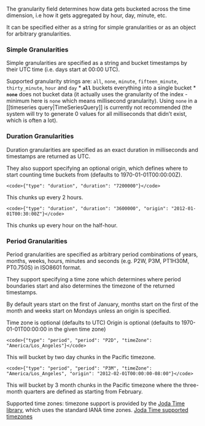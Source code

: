 The granularity field determines how data gets bucketed across the time dimension, i.e how it gets aggregated by hour, day, minute, etc.

It can be specified either as a string for simple granularities or as an object for arbitrary granularities.

### Simple Granularities

Simple granularities are specified as a string and bucket timestamps by their UTC time (i.e. days start at 00:00 UTC).

Supported granularity strings are: `all`, `none`, `minute`, `fifteen_minute`, `thirty_minute`, `hour` and `day`
\* **`all`** buckets everything into a single bucket
\* **`none`** does not bucket data (it actually uses the granularity of the index - minimum here is `none` which means millisecond granularity). Using `none` in a [[timeseries query|TimeSeriesQuery]] is currently not recommended (the system will try to generate 0 values for all milliseconds that didn’t exist, which is often a lot).

### Duration Granularities

Duration granularities are specified as an exact duration in milliseconds and timestamps are returned as UTC.

They also support specifying an optional origin, which defines where to start counting time buckets from (defaults to 1970-01-01T00:00:00Z).

    <code>{"type": "duration", "duration": "7200000"}</code>

This chunks up every 2 hours.

    <code>{"type": "duration", "duration": "3600000", "origin": "2012-01-01T00:30:00Z"}</code>

This chunks up every hour on the half-hour.

### Period Granularities

Period granularities are specified as arbitrary period combinations of years, months, weeks, hours, minutes and seconds (e.g. P2W, P3M, PT1H30M, PT0.750S) in ISO8601 format.

They support specifying a time zone which determines where period boundaries start and also determines the timezone of the returned timestamps.

By default years start on the first of January, months start on the first of the month and weeks start on Mondays unless an origin is specified.

Time zone is optional (defaults to UTC)
Origin is optional (defaults to 1970-01-01T00:00:00 in the given time zone)

    <code>{"type": "period", "period": "P2D", "timeZone": "America/Los_Angeles"}</code>

This will bucket by two day chunks in the Pacific timezone.

    <code>{"type": "period", "period": "P3M", "timeZone": "America/Los_Angeles", "origin": "2012-02-01T00:00:00-08:00"}</code>

This will bucket by 3 month chunks in the Pacific timezone where the three-month quarters are defined as starting from February.

Supported time zones: timezone support is provided by the [Joda Time library](http://www.joda.org), which uses the standard IANA time zones. [Joda Time supported timezones](http://joda-time.sourceforge.net/timezones.html)
